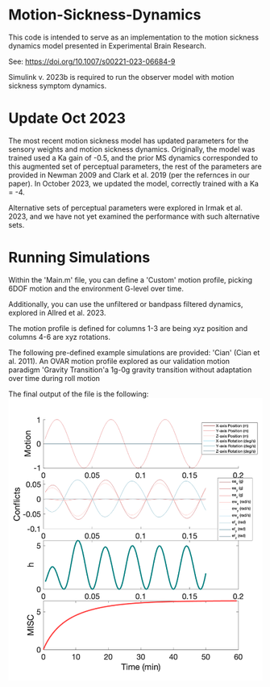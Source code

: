 # Motion-Sickness-Dynamics

This code is intended to serve as an implementation to the motion sickness dynamics model presented in Experimental Brain Research.

See: https://doi.org/10.1007/s00221-023-06684-9 

Simulink v. 2023b is required to run the observer model with motion sickness symptom dynamics. 

# Update Oct 2023
The most recent motion sickness model has updated parameters for the sensory weights and motion sickness dynamics. Originally, the model was trained used a Ka gain of -0.5, and the prior MS dynamics corresponded to this augmented set of perceptual parameters, the rest of the parameters are provided in Newman 2009 and Clark et al. 2019 (per the refernces in our paper). In October 2023, we updated the model, correctly trained with a Ka = -4. 

Alternative sets of perceptual parameters were explored in Irmak et al. 2023, and we have not yet examined the performance with such alternative sets.

# Running Simulations
Within the 'Main.m' file, you can define a 'Custom' motion profile, picking 6DOF motion and the environment G-level over time.

Additionally, you can use the unfiltered or bandpass filtered dynamics, explored in Allred et al. 2023.

The motion profile is defined for columns 1-3 are being xyz position and columns 4-6 are xyz rotations.

The following pre-defined example simulations are provided:
'Cian' (Cian et al. 2011). An OVAR motion profile explored as our validation motion paradigm
'Gravity Transition'a 1g-0g gravity transition without adaptation over time during roll motion

The final output of the file is the following:
![Screenshot](ExampleOutput.png)


